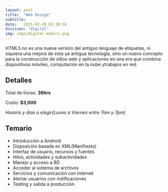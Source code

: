 ```yaml
---
layout: post
title:  "Web Design"
subtitle:
date:   2015-02-28 02:30:16
division: "digital"
img: imgs/digital-makerz.png
---
```

HTML5 no es una nueva versión del antiguo lenguaje de etiquetas, ni siquiera una mejora de esta ya antigua tecnología, sino
un nuevo concepto para la construcción de sitios web y aplicaciones en una era que combina dispositivos móviles,
computación en la nube ytrabajos en red.


## Detalles
Total de horas: **36hrs**

Costo: **$3,000**

*Horario y días a elegir(Lunes a Viernes entre 7am y 7pm)*

## Temario
- Introducción a Android
- Disposición basada en XML(Manifiesto)
- Interfaz de usuario, recursos y fuentes
- Hilos, actividades y subactividades
- Manejo y acceso a BD
- Acceder al sistema de archivos
- Servicios y comunicación con Internet
- Alertar usuarios con notificaciones
- Testing y salida a producción